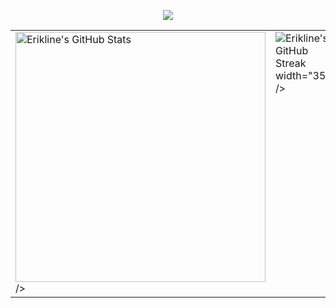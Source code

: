 <p align='center'>
    <img src="https://capsule-render.vercel.app/api?type=waving&color=auto&height=250&section=header&text=Hi%20There!&fontSize=90&animation=fadeIn&fontAlignY=30&desc=Welcome%20to%20Erikline's%20Github%20!&descAlignY=51&descAlign=62"/>
</p>

<table>
  <tr>
    <td valign="top">
      <!-- 第一个组件：GitHub Stats -->
      <picture>
        <img
          src="https://github-readme-stats.vercel.app/api?username=Erikline&show_icons=true"
          alt="Erikline's GitHub Stats"
          width="400" <!-- 宽度值可能需要调整 -->
        />
      </picture>
    </td>
    <td valign="top">
      <!-- 第二个组件：Streak Stats -->
      <img
        src="https://streak-stats.demolab.com/?user=Erikline"
        alt="Erikline's GitHub Streak"  <!-- alt属性在这里 -->
        width="350" <!-- width属性在这里 -->
      /> <!-- 结束标签在这里 -->
      <!-- 确保在这个 </img> 标签之后，</td> 标签之前，没有多余的 alt=... width=... /> 文字 -->
    </td>
  </tr>
</table>

<!-- 确保在这个 </table> 标签之后，没有任何来自上面图片标签的多余文字 -->

